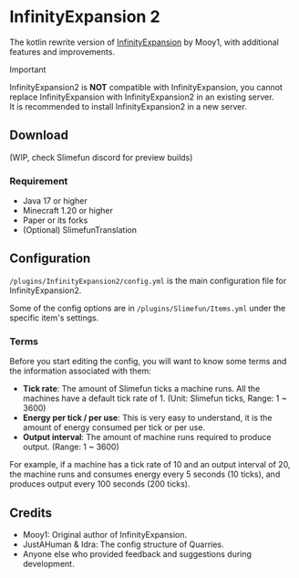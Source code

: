 # InfinityExpansion 2

The kotlin rewrite version of [InfinityExpansion](https://github.com/Mooy1/InfinityExpansion) by Mooy1, with additional
features and improvements.

> [!IMPORTANT]
> InfinityExpansion2 is **NOT** compatible with InfinityExpansion, you cannot replace InfinityExpansion with
> InfinityExpansion2 in an existing server.  
> It is recommended to install InfinityExpansion2 in a new server.

## Download

(WIP, check Slimefun discord for preview builds)

### Requirement

- Java 17 or higher
- Minecraft 1.20 or higher
- Paper or its forks
- (Optional) SlimefunTranslation

## Configuration

`/plugins/InfinityExpansion2/config.yml` is the main configuration file for InfinityExpansion2.

Some of the config options are in `/plugins/Slimefun/Items.yml` under the specific item's settings.

### Terms

Before you start editing the config, you will want to know some terms and the information associated with them:

- **Tick rate**: The amount of Slimefun ticks a machine runs. All the machines have a default tick rate of 1. (Unit:
  Slimefun ticks, Range: 1 ~ 3600)
- **Energy per tick / per use**: This is very easy to understand, it is the amount of energy consumed per tick or per
  use.
- **Output interval**: The amount of machine runs required to produce output. (Range: 1 ~ 3600)

For example, if a machine has a tick rate of 10 and an output interval of 20, the machine runs and consumes energy every 5 seconds (10 ticks), and produces output every 100 seconds (200 ticks).

## Credits

- Mooy1: Original author of InfinityExpansion.
- JustAHuman & Idra: The config structure of Quarries.
- Anyone else who provided feedback and suggestions during development.

